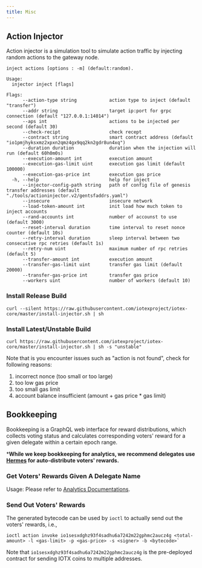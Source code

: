 ```yaml
---
title: Misc
---
```


## Action Injector

Action injector is a simulation tool to simulate action traffic by injecting random actions to the gateway node.

```
inject actions [options : -m] (default:random).

Usage:
  injector inject [flags]

Flags:
      --action-type string            action type to inject (default "transfer")
      --addr string                   target ip:port for grpc connection (default "127.0.0.1:14014")
      --aps int                       actions to be injected per second (default 30)
      --check-recipt                  check recept
      --contract string               smart contract address (default "io1pmjhyksxmz2xpxn2qmz4gx9qq2kn2gdr8un4xq")
      --duration duration             duration when the injection will run (default 60h0m0s)
      --execution-amount int          execution amount
      --execution-gas-limit uint      execution gas limit (default 100000)
      --execution-gas-price int       execution gas price
  -h, --help                          help for inject
      --injector-config-path string   path of config file of genesis transfer addresses (default "./tools/actioninjector.v2/gentsfaddrs.yaml")
      --insecure                      insecure network
      --load-token-amount int         init load how much token to inject accounts
      --rand-accounts int             number of accounst to use (default 3000)
      --reset-interval duration       time interval to reset nonce counter (default 10s)
      --retry-interval duration       sleep interval between two consecutive rpc retries (default 1s)
      --retry-num uint                maximum number of rpc retries (default 5)
      --transfer-amount int           execution amount
      --transfer-gas-limit uint       transfer gas limit (default 20000)
      --transfer-gas-price int        transfer gas price
      --workers uint                  number of workers (default 10)
```

### Install Release Build

```
curl --silent https://raw.githubusercontent.com/iotexproject/iotex-core/master/install-injector.sh | sh
```

### Install Latest/Unstable Build

```
curl https://raw.githubusercontent.com/iotexproject/iotex-core/master/install-injector.sh | sh -s "unstable"
```

Note that is you encounter issues such as "action is not found", check for following reasons:

1. incorrect nonce (too small or too large)
2. too low gas price
3. too small gas limit
4. account balance insufficient (amount + gas price \* gas limit)

## Bookkeeping

Bookkeeping is a GraphQL web interface for reward distributions, which collects voting status and calculates corresponding voters' reward for a given delegate within a certain epoch range. 

***While we keep bookkeeping for analytics, we recommend delegates use [Hermes](http://hermes.to) for auto-distribute voters' rewards.**

### Get Voters' Rewards Given A Delegate Name

Usage: Please refer to [Analytics Documentations](https://github.com/iotexproject/iotex-docs#bookkeeping).

### Send Out Voters' Rewards

The generated bytecode can be used by `ioctl` to actually send out the voters' rewards, i.e.,

```
ioctl action invoke io1sesxdghz93f4sadhu6a7242m22gphmc2aucz4g <total-amount> -l <gas-limit> -p <gas-price> -s <signer> -b <bytecode>`
```

Note that `io1sesxdghz93f4sadhu6a7242m22gphmc2aucz4g` is the pre-deployed contract for sending IOTX coins to multiple addresses.


